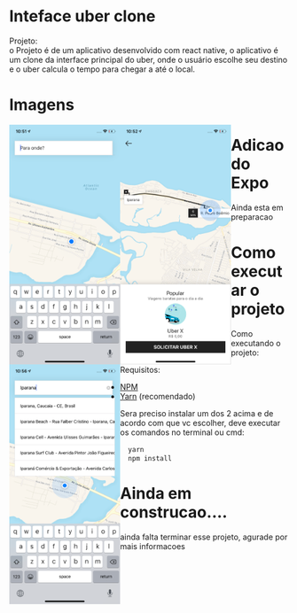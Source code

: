 # Inteface uber clone


Projeto:  
o Projeto é de um aplicativo desenvolvido com react native, o aplicativo é um clone da interface principal do uber, onde o usuário escolhe seu destino e o uber calcula o tempo para chegar a até o local.


# Imagens
<p align="center">
<img src='https://github.com/renan-meneses/clone-Uber/blob/master/print1.png' width="200px" align="left" >
<img src='https://github.com/renan-meneses/clone-Uber/blob/master/print2.png' width="200px" align="left">
<img src='https://github.com/renan-meneses/clone-Uber/blob/master/print3.png' width="200px" align="left">
</p>




# Adicao do Expo


<p>Ainda esta em preparacao</p>



# Como executar o projeto

<p>Como executando o projeto:</p>


<p>Requisitos: </p>

- [NPM](https://www.npmjs.com/)
- [Yarn](https://yarnpkg.com/lang/en/) (recomendado)

<p>
  Sera preciso instalar um dos 2 acima e de acordo com que vc escolher, deve executar os comandos no terminal ou cmd:
</p>


```
  yarn
  npm install
```

<p>

# Ainda em construcao....

<p> ainda falta terminar esse projeto, agurade por mais informacoes</p>